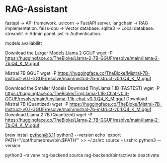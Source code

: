 # RAG-Assistant
fastapi → API framework.
uvicorn → FastAPI server.
langchain → RAG implementation.
faiss-cpu → Vector database.
sqlite3 → Local database.
streamlit → Admin panel.
jwt → Authentication.

models availabilitt

Download the Larger Models
Llama 2 GGUF
wget -P https://huggingface.co/TheBloke/Llama-2-7B-GGUF/resolve/main/llama-2-7b.Q4_K_M.gguf

Mistral 7B GGUF
wget -P https://huggingface.co/TheBloke/Mistral-7B-Instruct-v0.1-GGUF/resolve/main/mistral-7b-instruct-v0.1.Q4_K_M.gguf

Download the Smaller Models
Download TinyLlama 1.1B (FASTEST)
wget -P https://huggingface.co/TheBloke/TinyLlama-1.1B-Chat-v0.3-GGUF/resolve/main/tinyllama-1.1b-chat-v0.3.Q4_K_M.gguf
Download Mistral 7B (Quantized)
wget -P https://huggingface.co/TheBloke/Mistral-7B-Instruct-v0.1-GGUF/resolve/main/mistral-7b-instruct-v0.1.Q4_K_M.gguf
Download Llama 2 7B (Quantized)
wget -P https://huggingface.co/TheBloke/Llama-2-7B-GGUF/resolve/main/llama-2-7b.Q4_K_M.gguf

brew install python@3.11
python3 --version
echo 'export PATH="/opt/homebrew/bin:$PATH"' >> ~/.zshrc
source ~/.zshrc
python3 --version

python3 -m venv rag-backend
source rag-backend/bin/activate
deactivate
